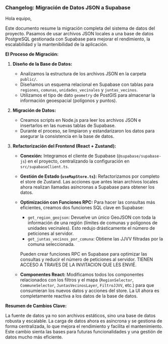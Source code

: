 ### Changelog: Migración de Datos JSON a Supabase

Hola equipo,

Este documento resume la migración completa del sistema de datos del proyecto. Pasamos de usar archivos JSON locales a una base de datos PostgreSQL gestionada con Supabase para mejorar el rendimiento, la escalabilidad y la mantenibilidad de la aplicación.

**El Proceso de Migración:**

1.  **Diseño de la Base de Datos:**
    *   Analizamos la estructura de los archivos JSON en la carpeta `public/`.
    *   Diseñamos un esquema relacional en Supabase con tablas para `regiones`, `comunas`, `unidades_vecinales` y `juntas_vecinos`.
    *   Utilizamos el tipo de dato `geometry` de PostGIS para almacenar la información geoespacial (polígonos y puntos).

2.  **Migración de Datos:**
    *   Creamos scripts en Node.js para leer los archivos JSON e insertarlos en las nuevas tablas de Supabase.
    *   Durante el proceso, se limpiaron y estandarizaron los datos para asegurar la consistencia en la base de datos.

3.  **Refactorización del Frontend (React + Zustand):**
    *   **Conexión:** Integramos el cliente de Supabase (`@supabase/supabase-js`) en el proyecto, centralizando la configuración en `src/supabaseClient.ts`.
    *   **Gestión de Estado (`useMapStore.ts`):** Refactorizamos por completo el store de Zustand. Las acciones que antes leian archivos locales ahora realizan llamadas asíncronas a Supabase para obtener los datos.
    *   **Optimización con Funciones RPC:** Para hacer las consultas más eficientes, creamos dos funciones SQL clave en Supabase:
        *   `get_region_geojson`: Devuelve un único GeoJSON con toda la información de una región (límites de comunas y polígonos de unidades vecinales). Esto redujo drásticamente el número de peticiones al servidor.
        *   `get_juntas_vecinos_por_comuna`: Obtiene las JJVV filtradas por la comuna seleccionada.

        Pueden crear funciones RPC en Supabase para optimizar las consultas y reducir el número de peticiones al servidor. TIENEN ACCESO A TRAVES DE LA INVITACION QUE LES ENVIÉ.
        
    *   **Componentes React:** Modificamos todos los componentes relacionados con los filtros y el mapa (`RegionSelector`, `CommuneSelector`, `JuntasVecinosLayer`, `FiltroJJVV`, etc.) para que consumieran los nuevos datos y acciones del store. La UI ahora es completamente reactiva a los datos de la base de datos.

**Resumen de Cambios Clave:**

La fuente de datos ya no son archivos estáticos, sino una base de datos robusta y escalable. La carga de datos ahora es asíncrona y se gestiona de forma centralizada, lo que mejora el rendimiento y facilita el mantenimiento. Este cambio sienta las bases para futuras funcionalidades y una gestión de datos mucho más eficiente.

